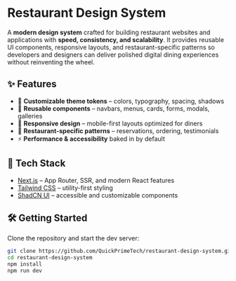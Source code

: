# Restaurant Design System

A **modern design system** crafted for building restaurant websites and applications with **speed, consistency, and scalability**. It provides reusable UI components, responsive layouts, and restaurant-specific patterns so developers and designers can deliver polished digital dining experiences without reinventing the wheel.

## ✨ Features

- 🎨 **Customizable theme tokens** – colors, typography, spacing, shadows
- 🧩 **Reusable components** – navbars, menus, cards, forms, modals, galleries
- 📱 **Responsive design** – mobile-first layouts optimized for diners
- 🍴 **Restaurant-specific patterns** – reservations, ordering, testimonials
- ⚡ **Performance & accessibility** baked in by default

## 🚀 Tech Stack

- [Next.js](https://nextjs.org) – App Router, SSR, and modern React features
- [Tailwind CSS](https://tailwindcss.com) – utility-first styling
- [ShadCN UI](https://ui.shadcn.com) – accessible and customizable components

## 🛠 Getting Started

Clone the repository and start the dev server:

```bash
git clone https://github.com/QuickPrimeTech/restaurant-design-system.git
cd restaurant-design-system
npm install
npm run dev
```

